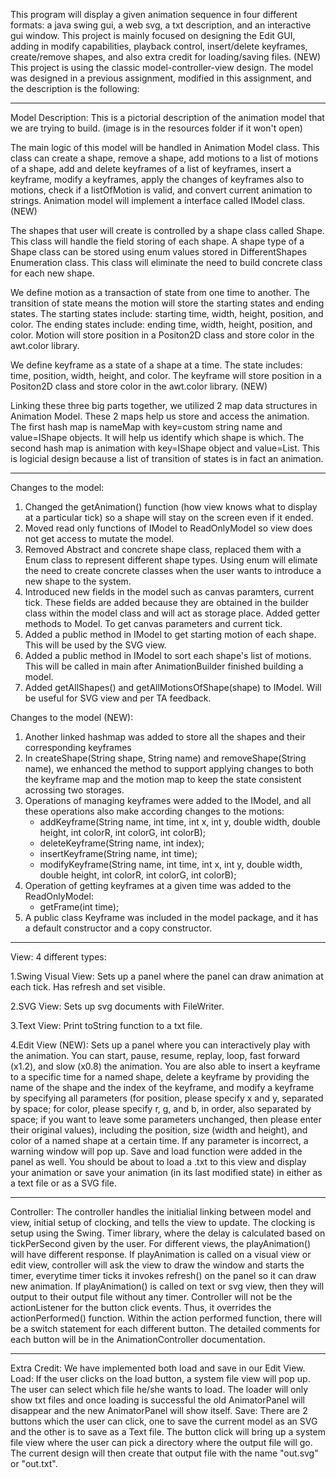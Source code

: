 This program will display a given animation sequence in four different formats: a java swing gui, a web svg, a txt description, and an interactive gui window. This project is mainly focused on designing the Edit GUI, adding in modify capabilities, playback control, insert/delete keyframes, create/remove shapes, and also extra credit for loading/saving files. (NEW) 
This project is using the classic model-controller-view design. The model was designed in a previous assignment, modified in this assignment, and the description is the following:

----------------------------------------------------------------------------------------------------------------------------------------
Model Description:
This is a pictorial description of the animation model that we are trying to build. (image is in the resources folder if it won't open)

The main logic of this model will be handled in Animation Model class. This class can create a shape, remove a shape, add motions to a list of motions of a shape, add and delete keyframes of a list of keyframes, insert a keyframe, modify a keyframes, apply the changes of keyframes also to motions, check if a listOfMotion is valid, and convert current animation to strings. Animation model will implement a interface called IModel class. (NEW)

The shapes that user will create is controlled by a shape class called Shape. This class will handle the field storing of each shape. A shape type of a Shape class can be stored using enum values stored in DifferentShapes Enumeration class. This class will eliminate the need to build concrete class for each new shape.

We define motion as a transaction of state from one time to another. The transition of state means the motion will store the starting states and ending states. The starting states include: starting time, width, height, position, and color. The ending states include: ending time, width, height, position, and color. Motion will store position in a Positon2D class and store color in the awt.color library.

We define keyframe as a state of a shape at a time. The state includes: time, position, width, height, and color. The keyframe will store position in a Positon2D class and store color in the awt.color library. (NEW)

Linking these three big parts together, we utilized 2 map data structures in Animation Model. These 2 maps help us store and access the animation. The first hash map is nameMap with key=custom string name and value=IShape objects. It will help us identify which shape is which. The second hash map is animation with key=IShape object and value=List. This is logicial design because a list of transition of states is in fact an animation.

----------------------------------------------------------------------------------------------------------------------------------------
Changes to the model:
1. Changed the getAnimation() function (how view knows what to display at a particular tick) so a shape will stay on the screen even if it ended.
2. Moved read only functions of IModel to ReadOnlyModel so view does not get access to mutate the model.
3. Removed Abstract and concrete shape class, replaced them with a Enum class to represent different shape types. Using enum will elimate the need to create concrete classes when the user wants to introduce a new shape to the system.
4. Introduced new fields in the model such as canvas paramters, current tick. These fields are added because they are obtained in the builder class within the model class and will act as storage place. Added getter methods to Model. To get canvas parameters and current tick.
5. Added a public method in IModel to get starting motion of each shape. This will be used by the SVG view.
6. Added a public method in IModel to sort each shape's list of motions. This will be called in main after AnimationBuilder finished building a model. 
7. Added getAllShapes() and getAllMotionsOfShape(shape) to IModel. Will be useful for SVG view and per TA feedback.

Changes to the model (NEW):
1. Another linked hashmap was added to store all the shapes and their corresponding keyframes
2. In createShape(String shape, String name) and removeShape(String name), we enhanced the method to support applying changes to both the keyframe map and the motion map to keep the state consistent acrossing two storages.
3. Operations of managing keyframes were added to the IModel, and all these operations also make according changes to the motions:
    - addKeyframe(String name, int time, int x, int y, double width, double height, int colorR, int colorG, int colorB);
    - deleteKeyframe(String name, int index);
    - insertKeyframe(String name, int time);
    - modifyKeyframe(String name, int time, int x, int y, double width, double height, int colorR, int colorG, int colorB);
4. Operation of getting keyframes at a given time was added to the ReadOnlyModel:
    - getFrame(int time);
5. A public class Keyframe was included in the model package, and it has a default constructor and a copy constructor.

----------------------------------------------------------------------------------------------------------------------------------------
View: 4 different types:

1.Swing Visual View:
  Sets up a panel where the panel can draw animation at each tick. Has refresh and set visible.
  
2.SVG View:
  Sets up svg documents with FileWriter.
  
3.Text View:
  Print toString function to a txt file.

4.Edit View (NEW):
  Sets up a panel where you can interactively play with the animation. You can start, pause, resume, replay, loop, fast forward (x1.2), and slow (x0.8) the animation. You are also able to insert a keyframe to a specific time for a named shape, delete a keyframe by providing the name of the shape and the index of the keyframe, and modify a keyframe by specifying all parameters (for position, please specify x and y, separated by space; for color, please specify r, g, and b, in order, also separated by space; if you want to leave some parameters unchanged, then please enter their original values), including the position, size (width and height), and color of a named shape at a certain time. If any parameter is incorrect, a warning window will pop up. Save and load function were added in the panel as well. You should be about to load a .txt to this view and display your animation or save your animation (in its last modified state) in either as a text file or as a SVG file. 
  
----------------------------------------------------------------------------------------------------------------------------------------
Controller:
The controller handles the initialial linking between model and view, initial setup of clocking, and tells the view to update. The clocking is setup using the Swing. Timer library, where the delay is calculated based on tickPerSecond given by the user. For different views, the playAnimation() will have different response. If playAnimation is called on a visual view or edit view, controller will ask the view to draw the window and starts the timer, everytime timer ticks it invokes refresh() on the panel so it can draw new animation. If playAnimation() is called on text or svg view, then they will output to their output file without any timer. Controller will not be the actionListener for the button click events. Thus, it overrides the actionPerformed() function. Within the action performed function, there will be a switch statement for each different button. The detailed comments for each button will be in the AnimationController documentation.

----------------------------------------------------------------------------------------------------------------------------------------
Extra Credit:
We have implemented both load and save in our Edit View.
Load: If the user clicks on the load button, a system file view will pop up. The user can select which file he/she wants to load. The loader will only show txt files and once loading is successful the old AnimatorPanel will disappear and the new AnimatorPanel will show itself.
Save: There are 2 buttons which the user can click, one to save the current model as an SVG and the other is to save as a Text file. The button click will bring up a system file view where the user can pick a directory where the output file will go. The current design will then create that output file with the name "out.svg" or "out.txt".